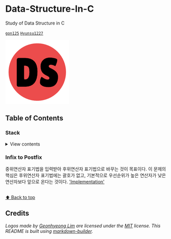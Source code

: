 # Data-Structure-In-C
Study of Data Structure in C

[`gon125`](https://github.com/gon125) [`Hyunsu1227`](https://github.com/Hyunsu1227)

[![Logo](/logo.png)](https://github.com/gon125/Data-Structure-In-C/)

## Table of Contents

### Stack

<details>
<summary>View contents</summary>

* [`Infix to Postfix`](#infix-to-postfix)

</details>

### Infix to Postfix
중위연산자 표기법을 입력받아 후위연산자 표기법으로 바꾸는 것이 목표이다. 이 문제의 핵심은 후위연산자 표기법에는 괄호가 없고, 기본적으로 우선순위가 높은
연산자가 낮은 연산자보다 앞으로 온다는 것이다. 
['Implementation'](https://github.com/gon125/Data-Structure-In-C/tree/master/source/stack/infix_to_postfix)

<br>[⬆ Back to top](#Table-of-contents)

## Credits

*Logos made by [Geonhyeong Lim](https://github.com/gon125) are licensed under the [MIT](https://opensource.org/licenses/MIT) license.*
*This README is built using [markdown-builder](https://github.com/30-seconds/markdown-builder).*
